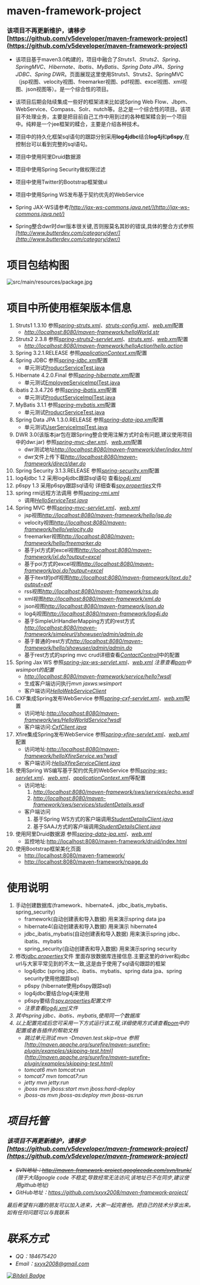 # maven-framework-project

### 该项目不再更新维护，请移步[https://github.com/v5developer/maven-framework-project](https://github.com/v5developer/maven-framework-project)


* 该项目基于maven3.0构建的，项目中融合了<em>Struts1</em>、<em>Struts2</em>、<em>Spring</em>、<em>SpringMVC</em>、<em>Hibernate</em>、<em>Ibatis</em>、<em>MyBatis</em>、<em>Spring Data JPA</em>、<em>Spring JDBC</em>、<em>Spring DWR</em>。页面展现这里使用Struts1、Struts2、SpringMVC（jsp视图、velocity视图、freemarker视图、pdf视图、excel视图、xml视图、json视图等）。是一个综合性的项目。

* 该项目后期会陆续集成一些好的框架进来比如说Spring Web Flow、Jbpm、WebService、Compass、Solr、nutch等。总之是一个综合性的项目。该项目不处理业务，主要是把目前自己工作中用到过的各种框架糅合到一个项目中。纯粹是一个jee框架的糅合，主要是介绍各种技术。

* 项目中的持久化框架sql语句的跟踪分别采用<strong>log4jdbc</strong>结合<strong>log4j</strong>和<strong>p6spy</strong>,在控制台可以看到完整的sql语句。

* 项目中使用阿里Druid数据源

* 项目中使用Spring Security做权限过滤

* 项目中使用Twitter的Bootstrap框架做ui

* 项目中使用Spring WS发布基于契约优先的WebService

* Spring  JAX-WS请参考<em>[http://jax-ws-commons.java.net/](http://jax-ws-commons.java.net/)</em>

* Spring整合dwr时dwr版本很关键,否则报莫名其妙的错误,具体的整合方式参照<em>[http://www.butterdev.com/category/dwr/](http://www.butterdev.com/category/dwr/)</em>

# 项目包结构图
![src/main/resources/package.jpg](src/main/resources/package.jpg)

# 项目中所使用框架版本信息
1. Struts1 1.3.10 参照<em>[spring-struts.xml](src/main/resources/spring-struts.xml)</em>、<em>[struts-config.xml](src/main/webapp/WEB-INF/struts-config.xml)</em>、<em>[web.xml](src/main/webapp/WEB-INF/web.xml)</em>配置
   * <em>[http://localhost:8080/maven-framework/helloWorld.str](http://localhost:8080/maven-framework/helloWorld.str)</em>
2. Struts2 2.3.8  参照<em>[spring-struts2-servlet.xml](src/main/resources/spring-struts2-servlet.xml)</em>、<em>[struts.xml](src/main/resources/struts.xml)</em>、<em>[web.xml](src/main/webapp/WEB-INF/web.xml)</em>配置
   * <em>[http://localhost:8080/maven-framework/helloAction!hello.action](http://localhost:8080/maven-framework/helloAction!hello.action)</em>
3. Spring 3.2.1.RELEASE 参照<em>[applicationContext.xml](src/main/resources/applicationContext.xml)</em>配置
4. Spring JDBC 参照<em>[spring-jdbc.xml](src/main/resources/spring-jdbc.xml)</em>配置
   * 单元测试[ProducrServiceTest.java](src/test/java/com/fengjing/framework/spring/jdbc/service/impl/ProducrServiceTest.java)
5. Hibernate 4.2.0.Final 参照<em>[spring-hibernate.xml](src/main/resources/spring-hibernate.xml)</em>配置
   * 单元测试[EmployeeServiceImplTest.java](src/test/java/com/fengjing/framework/hibernate/service/impl/EmployeeServiceImplTest.java)
6. ibatis 2.3.4.726  参照<em>[spring-ibatis.xml](src/main/resources/spring-ibatis.xml)</em>配置
   * 单元测试[ProductServiceImplTest.java](src/test/java/com/fengjing/framework/ibatis/service/impl/ProductServiceImplTest.java)
7. MyBatis 3.1.1   参照<em>[spring-mybatis.xml](src/main/resources/spring-mybatis.xml)</em>配置
   * 单元测试[ProducrServiceTest.java](src/test/java/com/fengjing/framework/mybatis/service/impl/ProducrServiceTest.java)
8. Spring Data JPA 1.3.0.RELEASE  参照<em>[spring-data-jpa.xml](src/main/resources/spring-data-jpa.xml)</em>配置
   * 单元测试[UserServiceImplTest.java](src/test/java/com/fengjing/framework/spring/data/jpa/service/impl/UserServiceImplTest.java)
9. DWR 3.0(该版本jar包在跟Spring整合使用注解方式时会有问题,建议使用项目中的dwr.jar)  参照<em>[spring-mvc-dwr.xml](src/main/resources/spring-mvc-dwr.xml)</em>、<em>[web.xml](src/main/webapp/WEB-INF/web.xml)</em>配置
   * dwr测试地址<em>[http://localhost:8080/maven-framework/dwr/index.html](http://localhost:8080/maven-framework/dwr/index.html)</em>
   * dwr文件上传下载<em>[http://localhost:8080/maven-framework/direct/dwr.do](http://localhost:8080/maven-framework/direct/dwr.do)</em>
10. Spring Security 3.1.3.RELEASE 参照<em>[spring-security.xml](src/main/resources/spring-security.xml)</em>配置
11. log4jdbc 1.2 采用log4jdbc跟踪sql语句 查看<em>[log4j.xml](src/main/resources/log4j.xml)</em>
12. p6spy 1.3 采用p6spy跟踪sql语句 详细查看<em>[spy.properties](src/main/resources/spy.properties)</em>文件
13. spring rmi远程方法调用 参照<em>[spring-rmi.xml](src/main/resources/spring-rmi.xml)</em>
	* 调用<em>[HelloServiceTest.java](src/test/java/com/fengjing/framework/spring/rmi/HelloServiceTest.java)</em>
14. Spring MVC 参照<em>[spring-mvc-servlet.xml](src/main/resources/spring-mvc-servlet.xml)</em>、<em>[web.xml](src/main/webapp/WEB-INF/web.xml)</em>
	* jsp视图<em>[http://localhost:8080/maven-framework/hello/jsp.do](http://localhost:8080/maven-framework/hello/jsp.do)</em>
	* velocity视图<em>[http://localhost:8080/maven-framework/hello/velocity.do](http://localhost:8080/maven-framework/hello/velocity.do)</em>
	* freemarker视图<em>[http://localhost:8080/maven-framework/hello/freemarker.do](http://localhost:8080/maven-framework/hello/freemarker.do)</em>
	* 基于jxl方式的excel视图<em>[http://localhost:8080/maven-framework/jxl.do?output=excel](http://localhost:8080/maven-framework/jxl.do?output=excel)</em>
	* 基于poi方式的excel视图<em>[http://localhost:8080/maven-framework/poi.do?output=excel](http://localhost:8080/maven-framework/poi.do?output=excel)</em>
	* 基于itext的pdf视图<em>[http://localhost:8080/maven-framework/itext.do?output=pdf](http://localhost:8080/maven-framework/itext.do?output=pdf)</em>
	* rss视图<em>[http://localhost:8080/maven-framework/rss.do](http://localhost:8080/maven-framework/rss.do)</em>
	* xml视图<em>[http://localhost:8080/maven-framework/xml.do](http://localhost:8080/maven-framework/xml.do)</em>
	* json视图<em>[http://localhost:8080/maven-framework/json.do](http://localhost:8080/maven-framework/json.do)</em>
	* log4j视图<em>[http://localhost:8080/maven-framework/log4j.do](http://localhost:8080/maven-framework/log4j.do)</em>
	* 基于SimpleUrlHandlerMapping方式的rest方式<em>[http://localhost:8080/maven-framework/simpleurl/showuser/admin/admin.do](http://localhost:8080/maven-framework/simpleurl/showuser/admin/admin.do)</em>
	* 基于普通的rest方式<em>[http://localhost:8080/maven-framework/hello/showuser/admin/admin.do](http://localhost:8080/maven-framework/hello/showuser/admin/admin.do)</em>
	* 基于rest方式的spring mvc crud详细查看<em>[ContactControll](src/main/java/com/fengjing/framework/springmvc/controller/ContactControll.java)</em>中的配置
15. Spring Jax WS 参照<em>[spring-jax-ws-servlet.xml](src/main/resources/spring-jax-ws-servlet.xml)、<em>[web.xml](src/main/webapp/WEB-INF/web.xml)</em> 注意查看[pom](pom.xml)中wsimport的配置</em>
	* <em>[http://localhost:8080/maven-framework/service/hello?wsdl](http://localhost:8080/maven-framework/service/hello?wsdl)</em>
    * 生成客户端访问执行<em>mvn jaxws:wsimport</em>
    * 客户端访问<em>[HelloWebServiceClient](src/main/java/com/fengjing/framework/spring/jax/ws/client/HelloWebServiceClient.java)</em>
16. CXF集成Spring发布WebService 参照<em>[spring-cxf-servlet.xml](src/main/resources/spring-cxf-servlet.xml)、[web.xml](src/main/webapp/WEB-INF/web.xml)</em>配置
	* 访问地址:<em>[http://localhost:8080/maven-framework/ws/HelloWorldService?wsdl](http://localhost:8080/maven-framework/ws/HelloWorldService?wsdl)</em>
    * 客户端访问:<em>[CxfClient.java](src/main/java/com/fengjing/framework/webservice/cxf/CxfClient.java)</em>
17. Xfire集成Spring发布WebService 参照<em>[spring-xfire-servlet.xml](src/main/resources/spring-xfire-servlet.xml)、[web.xml](src/main/webapp/WEB-INF/web.xml)</em>配置
	* 访问地址:<em>[http://localhost:8080/maven-framework/helloXfireService.ws?wsdl](http://localhost:8080/maven-framework/helloXfireService.ws?wsdl)</em>
	* 客户端访问:<em>[HelloXfireServiceClient.java](src/main/java/com/fengjing/framework/webservice/xfire/client/HelloXfireServiceClient.java)</em>
18. 使用Spring WS编写基于契约优先的WebService 参照<em>[spring-ws-servlet.xml](src/main/resources/spring-ws-servlet.xml)、[web.xml](src/main/webapp/WEB-INF/web.xml)、[applicationContext.xml](src/main/resources/com/fengjing/framework/webservice/springws/client/sws/applicationContext.xml)</em>等配置
	* 访问地址:
		1. <em>[http://localhost:8080/maven-framework/sws/services/echo.wsdl](http://localhost:8080/maven-framework/sws/services/echo.wsdl)</em>
		2. <em>[http://localhost:8080/maven-framework/sws/services/studentDetails.wsdl](http://localhost:8080/maven-framework/sws/services/studentDetails.wsdl)</em>
	* 客户端访问
		1. 基于Spring WS方式的客户端调用<em>[StudentDetailsClient.java](src/main/java/com/fengjing/framework/webservice/springws/client/sws/StudentDetailsClient.java)</em>
		2. 基于SAAJ方式的客户端调用<em>[StudentDetailsClient.java](src/main/java/com/fengjing/framework/webservice/springws/client/saaj/StudentDetailsClient.java)</em>
19. 使用阿里Druid数据源 参照<em>[spring-data-jpa.xml](src/main/resources/spring-data-jpa.xml)、[web.xml](src/main/webapp/WEB-INF/web.xml)</em>
	* 监控地址:[http://localhost:8080/maven-framework/druid/index.html](http://localhost:8080/maven-framework/druid/index.html)
20. 使用Bootstrap框架美化页面
	* [http://localhost:8080/maven-framework/](http://localhost:8080/maven-framework/)
	* [http://localhost:8080/maven-framework/npage.do](http://localhost:8080/maven-framework/npage.do)



# 使用说明
1. 手动创建数据库(framework、hibernate4、jdbc_ibatis_mybatis、spring_security)
   * framework(自动创建表和导入数据) 用来演示spring data jpa 
   * hibernate4(自动创建表和导入数据) 用来演示 hibernate4
   * jdbc_ibatis_mybatis(自动创建表和导入数据) 用来演示spring jdbc、ibatis、mybatis
   * spring_security(自动创建表和导入数据) 用来演示spring security
2. 修改<em>[jdbc.properties](src/main/resources/jdbc.properties)</em>文件 里面存放数据库连接信息.主要这里的driver和jdbc url与大家平常见到的不太一致,这是由于使用了sql语句跟踪的框架
	* log4jdbc (spring jdbc、ibatis、mybatis、spring data jpa、spring security使用他跟踪sql)
	* p6spy (hibernate使用p6spy跟踪sql)
	* log4jdbc要结合<em>log4j</em>来使用
	* p6spy要结合<em>[spy.properties](src/main/resources/spy.properties)配置文件
	* 注意查看<em>[log4j.xml](src/main/resources/log4j.xml)文件
3. 其中spring jdbc、ibatis、mybatis,使用同一个数据库
4. 以上配置完成后您可采用一下方式运行该工程,详细使用方式请查看[pom](pom.xml)中的配置或者各插件的帮助文档
   * 跳过单元测试 <em>mvn -Dmaven.test.skip=true</em> 参照[http://maven.apache.org/surefire/maven-surefire-plugin/examples/skipping-test.html](http://maven.apache.org/surefire/maven-surefire-plugin/examples/skipping-test.html)
   * tomcat6 <em>mvn tomcat:run</em>
   * tomcat7 <em>mvn tomcat7:run</em>
   * jetty <em>mvn jetty:run</em>
   * jboss <em>mvn jboss:start</em> <em>mvn jboss:hard-deploy</em>
   * jboss-as <em>mvn jboss-as:deploy</em> <em>mvn jboss-as:run</em>
	
# 项目托管

### 该项目不再更新维护，请移步[https://github.com/v5developer/maven-framework-project](https://github.com/v5developer/maven-framework-project)

* <del>SVN地址：<em>http://maven-framework-project.googlecode.com/svn/trunk/</em></del> (限于大陆google code 不稳定,导致经常无法访问,该地址已不在同步,建议使用github地址)
* GitHub地址：<em>https://github.com/sxyx2008/maven-framework-project/</em>

最后希望有兴趣的朋友可以加入进来，大家一起完善他。把自己的技术分享出来。如有任何问题可以与我联系


# 联系方式
* QQ：<em>184675420</em>
* Email：<em>sxyx2008@gmail.com</em>


[![Bitdeli Badge](https://d2weczhvl823v0.cloudfront.net/sxyx2008/maven-framework-project/trend.png)](https://bitdeli.com/free "Bitdeli Badge")

